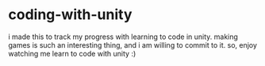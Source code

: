 # coding-with-unity
i made this to track my progress with learning to code in unity. making games is such an interesting thing, and i am willing to commit to it. so, enjoy watching me learn to code with unity :)
